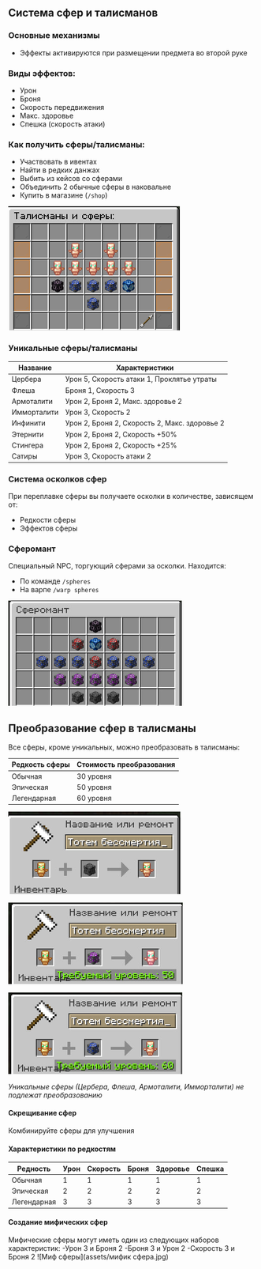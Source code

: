 ## Система сфер и талисманов

### Основные механизмы
- Эффекты активируются при размещении предмета во второй руке
### Виды эффектов:
- Урон
- Броня
- Скорость передвижения
- Макс. здоровье
- Спешка (скорость атаки)

### Как получить сферы/талисманы:
- Участвовать в ивентах
- Найти в редких данжах
- Выбить из кейсов со сферами
- Объединить 2 обычные сферы в наковальне
- Купить в магазине (`/shop`)

![Талисманы и сферы в Премиум-магазине сервера](assets/шоп.jpg)

### Уникальные сферы/талисманы
| Название       | Характеристики                          |
|----------------|----------------------------------------|
| Цербера        | Урон 5, Скорость атаки 1, Проклятье утраты |
| Флеша          | Броня 1, Скорость 3                   |
| Армоталити     | Урон 2, Броня 2, Макс. здоровье 2     |
| Имморталити    | Урон 3, Скорость 2                     |
| Инфинити       | Урон 2, Броня 2, Скорость 2, Макс. здоровье 2 |
| Этернити       | Урон 2, Броня 2, Скорость +50%         |
| Стингера       | Урон 2, Броня 2, Скорость +25%         |
| Сатиры         | Урон 3, Скорость атаки 2               |

### Система осколков сфер
При переплавке сферы вы получаете осколки в количестве, зависящем от:
- Редкости сферы
- Эффектов сферы

### Сферомант
Специальный NPC, торгующий сферами за осколки. Находится:
- По команде `/spheres`
- На варпе `/warp spheres`

![Сферомант](assets/сферомант.jpg)

## Преобразование сфер в талисманы

Все сферы, кроме уникальных, можно преобразовать в талисманы:

| Редкость сферы | Стоимость преобразования |
|----------------|-------------------------|
| Обычная        | 30 уровня              |
| Эпическая      | 50 уровня              |
| Легендарная    | 60 уровня              |

![Обычная сфера](assets/обч%20сфера.jpg)

![Эпическая сфера](assets/епик%20сфера.jpg)

![Легендарная сфера](assets/лег%20сфера.jpg)

*Уникальные сферы (Цербера, Флеша, Армоталити, Имморталити) не подлежат преобразованию*

#### Скрещивание сфер
Комбинируйте сферы для улучшения

#### Характеристики по редкостям
| Редность      | Урон | Скорость | Броня | Здоровье | Спешка |
|--------------|------|----------|-------|----------|--------|
| Обычная      | 1    | 1        | 1     | 1        | 1      |
| Эпическая    | 2    | 2        | 2     | 2        | 2      |
| Легендарная  | 3    | 3        | 3     | 3        | 3      |

#### Создание мифических сфер
Мифические сферы могут иметь один из следующих наборов характеристик:
-Урон 3 и Броня 2
-Броня 3 и Урон 2
-Скорость 3 и Броня 2
![Миф сферы](assets/мифик сфера.jpg)

